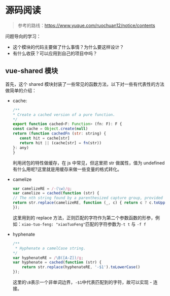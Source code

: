 # 源码阅读

> 参考的路线：https://www.yuque.com/ruochuan12/notice/contents

问题导向的学习：

- 这个模块的代码主要做了什么事情？为什么要这样设计？
- 有什么收获？可以应用到自己的项目中吗？

## vue-shared 模块

首先，这个 shared 模块封装了一些常见的函数方法，以下对一些有代表性的方法做简单的介绍：

- cache:

     ```js
    /**
    * Create a cached version of a pure function.
    */
    export function cached<F: Function> (fn: F): F {
    const cache = Object.create(null)
    return (function cachedFn (str: string) {
        const hit = cache[str]
        return hit || (cache[str] = fn(str))
    }: any)
    }
    ```

    利用闭包的特性做缓存，在 js 中常见，但这里把 str 做属性，值为 undefined 有什么用呢?这里就是用缓存来做一些变量的格式转化。
- camelize

    ```js
    var camelizeRE = /-(\w)/g;
    var camelize = cached(function (str) {
    // The nth string found by a parenthesized capture group, provided the first argument to replace() was a RegExp object. (Corresponds to $1, $2, etc. above.) For example, if /(\a+)(\b+)/, was given, p1 is the match for \a+, and p2 for \b+.
    return str.replace(camelizeRE, function (_, c) { return c ? c.toUpperCase() : ''; })
    });
    ```

    这里用到的 replace 方法，正则匹配的字符作为第二个参数函数的形参，例如：`xiao-tuo-feng: "xiaoTuoFeng"`匹配的字符参数为`-t t` 与 `-f f`

- hyphenate

    ```js
    /**
     * Hyphenate a camelCase string.
    */
    var hyphenateRE = /\B([A-Z])/g;
    var hyphenate = cached(function (str) {
        return str.replace(hyphenateRE, '-$1').toLowerCase()
    });
    ```

    这里的`\B`表示一个非单词边界，`-$1`中代表匹配到的字符，故可以实现 - 连接。
